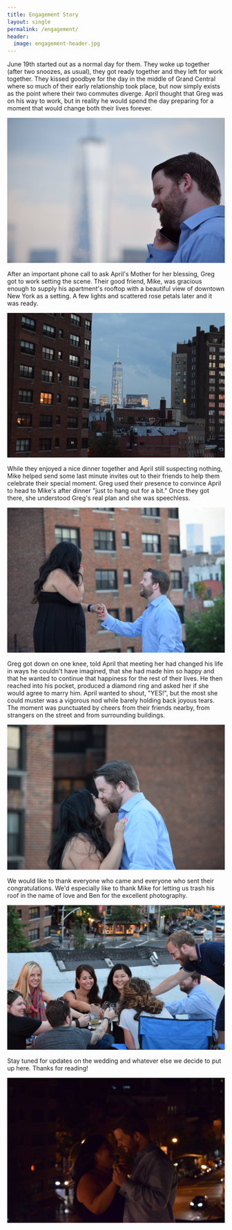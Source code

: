 ```yaml
---
title: Engagement Story
layout: single
permalink: /engagement/
header:
  image: engagement-header.jpg
---
```


June 19th started out as a normal day for them. They woke up together (after
two snoozes, as usual), they got ready together and they left for work
together. They kissed goodbye for the day in the middle of Grand Central where
so much of their early relationship took place, but now simply exists as the
point where their two commutes diverge. April thought that Greg was on his way
to work, but in reality he would spend the day preparing for a moment that
would change both their lives forever.

![Greg on the phone](/images/engagement-1.jpg)

After an important phone call to ask April's Mother for her blessing, Greg got
to work setting the scene. Their good friend, Mike, was gracious enough to
supply his apartment's rooftop with a beautiful view of downtown New York as a
setting. A few lights and scattered rose petals later and it was ready.

![The view from the roof](/images/engagement-2.jpg)

While they enjoyed a nice dinner together and April still suspecting nothing,
Mike helped send some last minute invites out to their friends to help them
celebrate their special moment. Greg used their presence to convince April to
head to Mike's after dinner "just to hang out for a bit." Once they got there,
she understood Greg's real plan and she was speechless.

![At this point, April realized what was happening](/images/engagement-3.jpg)

Greg got down on one knee, told April that meeting her had changed his life in
ways he couldn't have imagined, that she had made him so happy and that he
wanted to continue that happiness for the rest of their lives. He then reached
into his pocket, produced a diamond ring and asked her if she would agree to
marry him. April wanted to shout, "YES!", but the most she could muster was a
vigorous nod while barely holding back joyous tears. The moment was punctuated
by cheers from their friends nearby, from strangers on the street and from
surrounding buildings.

![Awwwww...](/images/engagement-4.jpg)

We would like to thank everyone who came and everyone who sent their
congratulations. We'd especially like to thank Mike for letting us trash his
roof in the name of love and Ben for the excellent photography.

![Thanks for coming everyone!](/images/engagement-5.jpg)

Stay tuned for updates on the wedding and whatever else we decide to put up
here. Thanks for reading!

![](/images/engagement-6.jpg)
